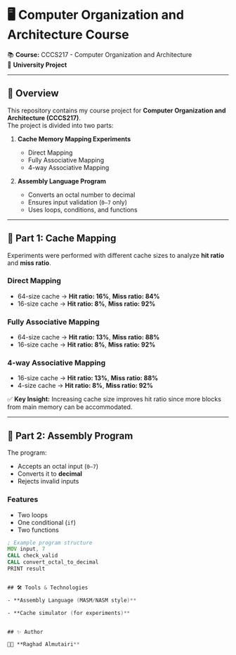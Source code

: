 # 🖥️ Computer Organization and Architecture Course

📚 **Course:** CCCS217 - Computer Organization and Architecture  
🏫 **University Project** 

---

## 📖 Overview
This repository contains my course project for **Computer Organization and Architecture (CCCS217)**.  
The project is divided into two parts:

1. **Cache Memory Mapping Experiments**
   - Direct Mapping
   - Fully Associative Mapping
   - 4-way Associative Mapping

2. **Assembly Language Program**
   - Converts an octal number to decimal
   - Ensures input validation (`0–7` only)
   - Uses loops, conditions, and functions

---

## 🔹 Part 1: Cache Mapping
Experiments were performed with different cache sizes to analyze **hit ratio** and **miss ratio**.

### Direct Mapping
- 64-size cache → **Hit ratio: 16%**, **Miss ratio: 84%**  
- 16-size cache → **Hit ratio: 8%**, **Miss ratio: 92%**

### Fully Associative Mapping
- 64-size cache → **Hit ratio: 13%**, **Miss ratio: 88%**  
- 16-size cache → **Hit ratio: 8%**, **Miss ratio: 92%**

### 4-way Associative Mapping
- 16-size cache → **Hit ratio: 13%**, **Miss ratio: 88%**  
- 4-size cache → **Hit ratio: 8%**, **Miss ratio: 92%**

✅ **Key Insight:** Increasing cache size improves hit ratio since more blocks from main memory can be accommodated.

---

## 🔹 Part 2: Assembly Program
The program:
- Accepts an octal input (`0–7`)
- Converts it to **decimal**
- Rejects invalid inputs

### Features
- Two loops  
- One conditional (`if`)  
- Two functions  

```asm
; Example program structure
MOV input, 7
CALL check_valid
CALL convert_octal_to_decimal
PRINT result


## 🛠️ Tools & Technologies

- **Assembly Language (MASM/NASM style)**

- **Cache simulator (for experiments)** 


## ✨ Author

👩‍💻 **Raghad Almutairi**
